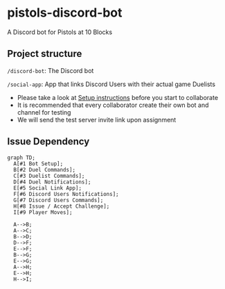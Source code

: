 # pistols-discord-bot
A Discord bot for Pistols at 10 Blocks

## Project structure

`/discord-bot`: The Discord bot

`/social-app`: App that links Discord Users with their actual game Duelists

* Please take a look at [Setup instructions](/discord-bot/) before you start to collaborate
* It is recommended that every collaborator create their own bot and channel for testing
* We will send the test server invite link upon assignment


## Issue Dependency

```mermaid
graph TD;
  A[#1 Bot Setup];
  B[#2 Duel Commands];
  C[#3 Duelist Commands];
  D[#4 Duel Notifications];
  E[#5 Social Link App];
  F[#6 Discord Users Notifications];
  G[#7 Discord Users Commands];
  H[#8 Issue / Accept Challenge];
  I[#9 Player Moves];

  A-->B;
  A-->C;
  B-->D;
  D-->F;
  E-->F;
  B-->G;
  E-->G;
  A-->H;
  E-->H;
  H-->I;

```
